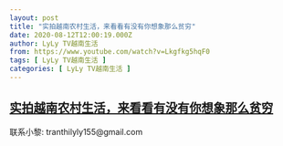 ```yaml
---
layout: post
title: "实拍越南农村生活，来看看有没有你想象那么贫穷"
date: 2020-08-12T12:00:19.000Z
author: LyLy TV越南生活
from: https://www.youtube.com/watch?v=Lkgfkg5hqF0
tags: [ LyLy TV越南生活 ]
categories: [ LyLy TV越南生活 ]
---
```

<!--1597233619000-->
[实拍越南农村生活，来看看有没有你想象那么贫穷](https://www.youtube.com/watch?v=Lkgfkg5hqF0)
------

<div>
联系小黎: tranthilyly155@gmail.com
</div>
